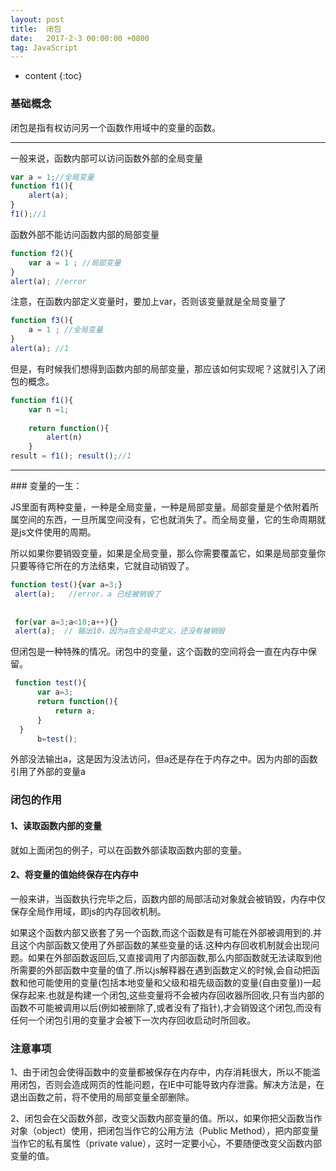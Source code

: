 ```yaml
---
layout: post
title:  闭包
date:   2017-2-3 00:00:00 +0800
tag: JavaScript
---
```

* content
{:toc}
### 基础概念
闭包是指有权访问另一个函数作用域中的变量的函数。
<br/>
<!-- more -->

<hr>
一般来说，函数内部可以访问函数外部的全局变量

```js
var a = 1;//全局变量  
function f1(){  
    alert(a);  
}  
f1();//1  
```

函数外部不能访问函数内部的局部变量

```js
function f2(){  
    var a = 1 ; //局部变量  
}  
alert(a); //error  
```

注意，在函数内部定义变量时，要加上var，否则该变量就是全局变量了

```js
function f3(){  
    a = 1 ; //全局变量  
}  
alert(a); //1  
```

但是，有时候我们想得到函数内部的局部变量，那应该如何实现呢？这就引入了闭包的概念。

```js
function f1(){  
    var n =1;  
  
    return function(){  
        alert(n)  
    }  
result = f1(); result();//1  
```

<hr>
### 变量的一生：

JS里面有两种变量，一种是全局变量，一种是局部变量。局部变量是个依附着所属空间的东西，一旦所属空间没有，它也就消失了。而全局变量，它的生命周期就是js文件使用的周期。

所以如果你要销毁变量，如果是全局变量，那么你需要覆盖它，如果是局部变量你只要等待它所在的方法结束，它就自动销毁了。

```js
function test(){var a=3;}
 alert(a);   //error，a 已经被销毁了
 
 
 for(var a=3;a<10;a++){}
 alert(a);  // 输出10，因为a在全局中定义，还没有被销毁
```

但闭包是一种特殊的情况。闭包中的变量，这个函数的空间将会一直在内存中保留。

```js
 function test(){
      var a=3;
      return function(){
          return a;
      }
  }
      b=test();
```

外部没法输出a，这是因为没法访问，但a还是存在于内存之中。因为内部的函数引用了外部的变量a




### 闭包的作用

#### 1、读取函数内部的变量

就如上面闭包的例子，可以在函数外部读取函数内部的变量。

#### 2、将变量的值始终保存在内存中

一般来讲，当函数执行完毕之后，函数内部的局部活动对象就会被销毁，内存中仅保存全局作用域，即js的内存回收机制。
 
如果这个函数内部又嵌套了另一个函数,而这个函数是有可能在外部被调用到的.并且这个内部函数又使用了外部函数的某些变量的话.这种内存回收机制就会出现问题。如果在外部函数返回后,又直接调用了内部函数,那么内部函数就无法读取到他所需要的外部函数中变量的值了.所以js解释器在遇到函数定义的时候,会自动把函数和他可能使用的变量(包括本地变量和父级和祖先级函数的变量(自由变量))一起保存起来.也就是构建一个闭包,这些变量将不会被内存回收器所回收,只有当内部的函数不可能被调用以后(例如被删除了,或者没有了指针),才会销毁这个闭包,而没有任何一个闭包引用的变量才会被下一次内存回收启动时所回收。
  
### 注意事项  

1、由于闭包会使得函数中的变量都被保存在内存中，内存消耗很大，所以不能滥用闭包，否则会造成网页的性能问题，在IE中可能导致内存泄露。解决方法是，在退出函数之前，将不使用的局部变量全部删除。

2、闭包会在父函数外部，改变父函数内部变量的值。所以，如果你把父函数当作对象（object）使用，把闭包当作它的公用方法（Public Method），把内部变量当作它的私有属性（private value），这时一定要小心，不要随便改变父函数内部变量的值。

